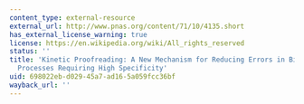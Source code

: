 ```yaml
---
content_type: external-resource
external_url: http://www.pnas.org/content/71/10/4135.short
has_external_license_warning: true
license: https://en.wikipedia.org/wiki/All_rights_reserved
status: ''
title: 'Kinetic Proofreading: A New Mechanism for Reducing Errors in Biosynthetic
  Processes Requiring High Specificity'
uid: 698022eb-d029-45a7-ad16-5a059fcc36bf
wayback_url: ''
---
```

